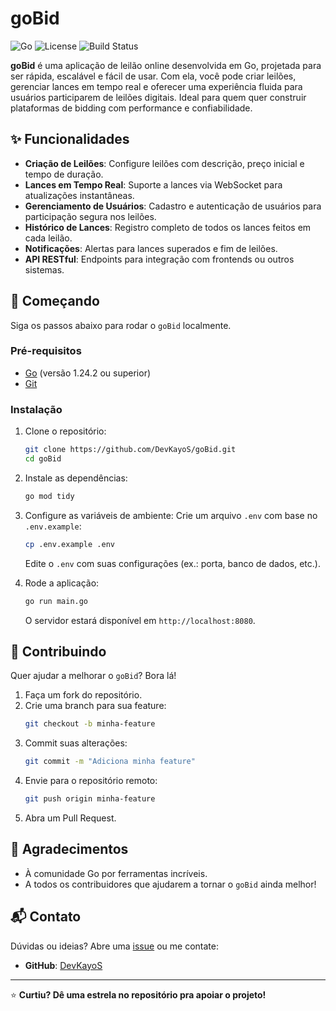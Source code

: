 # goBid

![Go](https://img.shields.io/badge/Go-00ADD8?style=flat&logo=go&logoColor=white)
![License](https://img.shields.io/badge/license-MIT-blue.svg)
![Build Status](https://img.shields.io/badge/build-passing-brightgreen.svg)

**goBid** é uma aplicação de leilão online desenvolvida em Go, projetada para ser rápida, escalável e fácil de usar. Com ela, você pode criar leilões, gerenciar lances em tempo real e oferecer uma experiência fluida para usuários participarem de leilões digitais. Ideal para quem quer construir plataformas de bidding com performance e confiabilidade.

## ✨ Funcionalidades

- **Criação de Leilões**: Configure leilões com descrição, preço inicial e tempo de duração.
- **Lances em Tempo Real**: Suporte a lances via WebSocket para atualizações instantâneas.
- **Gerenciamento de Usuários**: Cadastro e autenticação de usuários para participação segura nos leilões.
- **Histórico de Lances**: Registro completo de todos os lances feitos em cada leilão.
- **Notificações**: Alertas para lances superados e fim de leilões.
- **API RESTful**: Endpoints para integração com frontends ou outros sistemas.

## 🚀 Começando

Siga os passos abaixo para rodar o `goBid` localmente.

### Pré-requisitos

- [Go](https://golang.org/dl/) (versão 1.24.2 ou superior)
- [Git](https://git-scm.com/downloads)

### Instalação

1. Clone o repositório:
   ```bash
   git clone https://github.com/DevKayoS/goBid.git
   cd goBid
   ```

2. Instale as dependências:
   ```bash
   go mod tidy
   ```

3. Configure as variáveis de ambiente:
   Crie um arquivo `.env` com base no `.env.example`:
   ```bash
   cp .env.example .env
   ```
   Edite o `.env` com suas configurações (ex.: porta, banco de dados, etc.).

4. Rode a aplicação:
   ```bash
   go run main.go
   ```

   O servidor estará disponível em `http://localhost:8080`.

## 🤝 Contribuindo

Quer ajudar a melhorar o `goBid`? Bora lá!

1. Faça um fork do repositório.
2. Crie uma branch para sua feature:
   ```bash
   git checkout -b minha-feature
   ```
3. Commit suas alterações:
   ```bash
   git commit -m "Adiciona minha feature"
   ```
4. Envie para o repositório remoto:
   ```bash
   git push origin minha-feature
   ```
5. Abra um Pull Request.

## 🌟 Agradecimentos

- À comunidade Go por ferramentas incríveis.
- A todos os contribuidores que ajudarem a tornar o `goBid` ainda melhor!

## 📬 Contato

Dúvidas ou ideias? Abre uma [issue](https://github.com/DevKayoS/goBid/issues) ou me contate:

- **GitHub**: [DevKayoS](https://github.com/DevKayoS)

---

⭐ **Curtiu? Dê uma estrela no repositório pra apoiar o projeto!**
